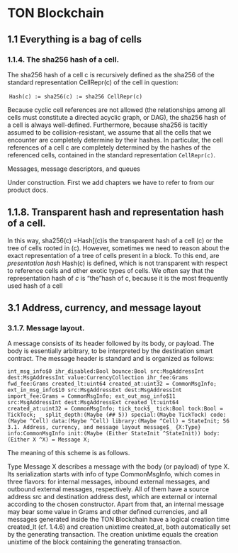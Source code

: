 # TON Blockchain

## 1.1 Everything is a bag of cells

### 1.1.4. The sha256 hash of a cell. 

The sha256 hash of a cell c is recursively defined as the sha256 of the standard representation CellRepr(c) of the cell in question:

​                         `Hash(c) := sha256(c) := sha256 CellRepr(c) `

Because cyclic cell references are not allowed (the relationships among all cells must constitute a directed acyclic graph, or DAG), the sha256 hash of a cell is always well-defined. Furthermore, because sha256 is tacitly assumed to be collision-resistant, we assume that all the cells that we encounter are completely determine by their hashes. In particular, the cell references of a cell c are completely determined by the hashes of the referenced cells, contained in the standard representation `CellRepr(c)`. 

Messages, message descriptors, and queues

Under construction. First we add chapters we have to refer to from our product docs.

## 1.1.8. Transparent hash and representation hash of a cell.

In this way, sha256(c) =Hash[(c)is the transparent hash of a cell (c) or the tree of cells rooted in (c). However, sometimes we need to reason about the exact representation of a tree of cells present in a block. To this end, are *presentation hash* Hash(c) is defined, which is not transparent with respect to reference cells and other exotic types of cells. We often say that the representation hash of *c* is “the”hash of c, because it is the most frequently used hash of a cell





## 3.1 Address, currency, and message layout 

### 3.1.7. Message layout. 

A message consists of its header followed by its body, or payload. The body is essentially arbitrary, to be interpreted by the destination smart contract. The message header is standard and is organized as follows:

 `int_msg_info$0 ihr_disabled:Bool bounce:Bool src:MsgAddressInt dest:MsgAddressInt value:CurrencyCollection ihr_fee:Grams fwd_fee:Grams created_lt:uint64 created_at:uint32 = CommonMsgInfo; ext_in_msg_info$10 src:MsgAddressExt dest:MsgAddressInt import_fee:Grams = CommonMsgInfo; ext_out_msg_info$11 src:MsgAddressInt dest:MsgAddressExt created_lt:uint64 created_at:uint32 = CommonMsgInfo; tick_tock$_ tick:Bool tock:Bool = TickTock; _ split_depth:(Maybe (## 5)) special:(Maybe TickTock) code:(Maybe ^Cell) data:(Maybe ^Cell) library:(Maybe ^Cell) = StateInit; 56 3.1. Address, currency, and message layout message$_ {X:Type} info:CommonMsgInfo init:(Maybe (Either StateInit ^StateInit)) body:(Either X ^X) = Message X; `

The meaning of this scheme is as follows. 

Type Message X describes a message with the body (or payload) of type X. Its serialization starts with info of type CommonMsgInfo, which comes in three flavors: for internal messages, inbound external messages, and outbound external messages, respectively. All of them have a source address src and destination address dest, which are external or internal according to the chosen constructor. Apart from that, an internal message may bear some value in Grams and other defined currencies, and all messages generated inside the TON Blockchain have a logical creation time created_lt (cf. 1.4.6) and creation unixtime created_at, both automatically set by the generating transaction. The creation unixtime equals the creation unixtime of the block containing the generating transaction.